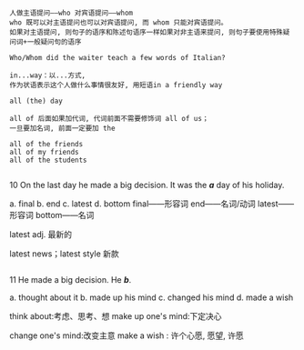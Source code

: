 ```
人做主语提问——who 对宾语提问——whom
who 既可以对主语提问也可以对宾语提问, 而 whom 只能对宾语提问。
如果对主语提问, 则句子的语序和陈述句语序一样如果对非主语来提问, 则句子要使用特殊疑问词+一般疑问句的语序

Who/Whom did the waiter teach a few words of Italian?
```
```
in...way：以...方式, 
作为状语表示这个人做什么事情很友好, 用短语in a friendly way
```
```
all (the) day

all of 后面如果加代词, 代词前面不需要修饰词 all of us；
一旦要加名词, 前面一定要加 the

all of the friends
all of my friends 
all of the students
```
```

```

10 On the last day he made a big decision. It was the ___a___ day of his holiday.

a. final b. end c. latest d. bottom
final——形容词 end——名词/动词 latest——形容词 bottom——名词

latest adj. 最新的

latest news；latest style 新款

```

```

11 He made a big decision. He ___b___.

a. thought about it b. made up his mind c. changed his mind d. made a wish

think about:考虑、思考、想 make up one's mind:下定决心

change one's mind:改变主意 make a wish : 许个心愿, 愿望, 许愿

```